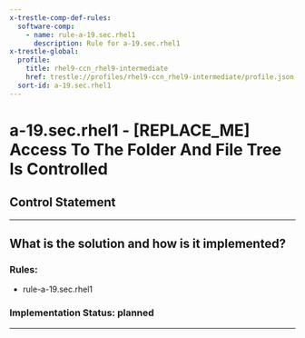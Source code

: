 ```yaml
---
x-trestle-comp-def-rules:
  software-comp:
    - name: rule-a-19.sec.rhel1
      description: Rule for a-19.sec.rhel1
x-trestle-global:
  profile:
    title: rhel9-ccn_rhel9-intermediate
    href: trestle://profiles/rhel9-ccn_rhel9-intermediate/profile.json
  sort-id: a-19.sec.rhel1
---
```


# a-19.sec.rhel1 - \[REPLACE_ME\] Access To The Folder And File Tree Is Controlled

## Control Statement

______________________________________________________________________

## What is the solution and how is it implemented?

<!-- For implementation status enter one of: implemented, partial, planned, alternative, not-applicable -->

<!-- Note that the list of rules under ### Rules: is read-only and changes will not be captured after assembly to JSON -->

<!-- Add control implementation description here for control: a-19.sec.rhel1 -->

### Rules:

  - rule-a-19.sec.rhel1

### Implementation Status: planned

______________________________________________________________________
